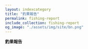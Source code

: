 ```yaml
---
layout: indexcategory
title: "釣果報告"
permalink: fishing-report
include_collection: fishing-report
og_image: "./assets/img/site/bn.png"
---
```


**釣果報告**